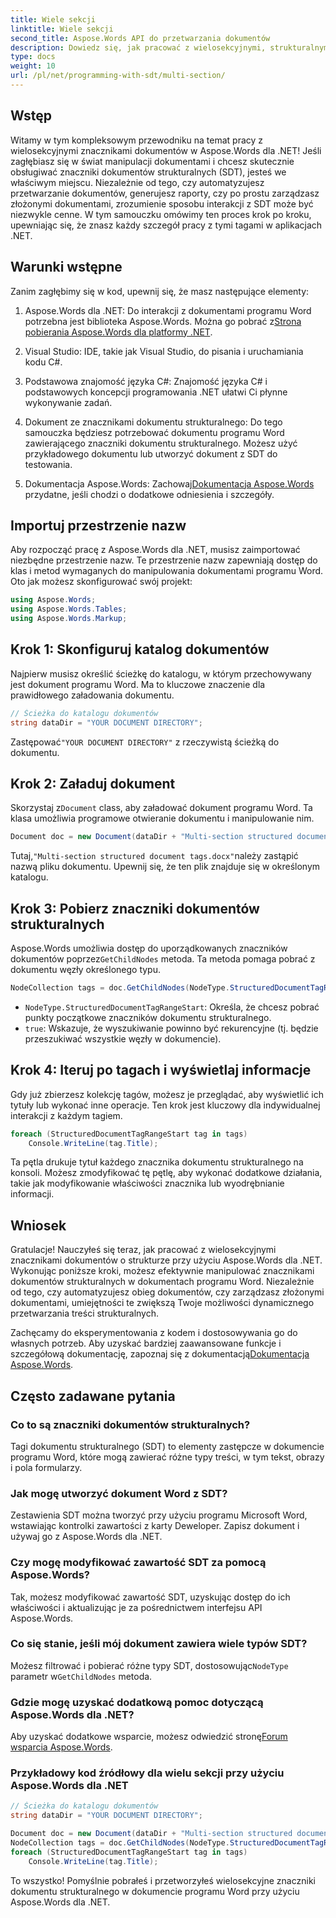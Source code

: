 ```yaml
---
title: Wiele sekcji
linktitle: Wiele sekcji
second_title: Aspose.Words API do przetwarzania dokumentów
description: Dowiedz się, jak pracować z wielosekcyjnymi, strukturalnymi znacznikami dokumentów w Aspose.Words dla .NET, korzystając z tego samouczka krok po kroku. Idealny do dynamicznej manipulacji dokumentami.
type: docs
weight: 10
url: /pl/net/programming-with-sdt/multi-section/
---
```

## Wstęp

Witamy w tym kompleksowym przewodniku na temat pracy z wielosekcyjnymi znacznikami dokumentów w Aspose.Words dla .NET! Jeśli zagłębiasz się w świat manipulacji dokumentami i chcesz skutecznie obsługiwać znaczniki dokumentów strukturalnych (SDT), jesteś we właściwym miejscu. Niezależnie od tego, czy automatyzujesz przetwarzanie dokumentów, generujesz raporty, czy po prostu zarządzasz złożonymi dokumentami, zrozumienie sposobu interakcji z SDT może być niezwykle cenne. W tym samouczku omówimy ten proces krok po kroku, upewniając się, że znasz każdy szczegół pracy z tymi tagami w aplikacjach .NET.

## Warunki wstępne

Zanim zagłębimy się w kod, upewnij się, że masz następujące elementy:

1.  Aspose.Words dla .NET: Do interakcji z dokumentami programu Word potrzebna jest biblioteka Aspose.Words. Można go pobrać z[Strona pobierania Aspose.Words dla platformy .NET](https://releases.aspose.com/words/net/).

2. Visual Studio: IDE, takie jak Visual Studio, do pisania i uruchamiania kodu C#.

3. Podstawowa znajomość języka C#: Znajomość języka C# i podstawowych koncepcji programowania .NET ułatwi Ci płynne wykonywanie zadań.

4. Dokument ze znacznikami dokumentu strukturalnego: Do tego samouczka będziesz potrzebować dokumentu programu Word zawierającego znaczniki dokumentu strukturalnego. Możesz użyć przykładowego dokumentu lub utworzyć dokument z SDT do testowania.

5.  Dokumentacja Aspose.Words: Zachowaj[Dokumentacja Aspose.Words](https://reference.aspose.com/words/net/) przydatne, jeśli chodzi o dodatkowe odniesienia i szczegóły.

## Importuj przestrzenie nazw

Aby rozpocząć pracę z Aspose.Words dla .NET, musisz zaimportować niezbędne przestrzenie nazw. Te przestrzenie nazw zapewniają dostęp do klas i metod wymaganych do manipulowania dokumentami programu Word. Oto jak możesz skonfigurować swój projekt:

```csharp
using Aspose.Words;
using Aspose.Words.Tables;
using Aspose.Words.Markup;
```

## Krok 1: Skonfiguruj katalog dokumentów

Najpierw musisz określić ścieżkę do katalogu, w którym przechowywany jest dokument programu Word. Ma to kluczowe znaczenie dla prawidłowego załadowania dokumentu.

```csharp
// Ścieżka do katalogu dokumentów
string dataDir = "YOUR DOCUMENT DIRECTORY";
```

 Zastępować`"YOUR DOCUMENT DIRECTORY"` z rzeczywistą ścieżką do dokumentu.

## Krok 2: Załaduj dokument

 Skorzystaj z`Document` class, aby załadować dokument programu Word. Ta klasa umożliwia programowe otwieranie dokumentu i manipulowanie nim.

```csharp
Document doc = new Document(dataDir + "Multi-section structured document tags.docx");
```

 Tutaj,`"Multi-section structured document tags.docx"`należy zastąpić nazwą pliku dokumentu. Upewnij się, że ten plik znajduje się w określonym katalogu.

## Krok 3: Pobierz znaczniki dokumentów strukturalnych

 Aspose.Words umożliwia dostęp do uporządkowanych znaczników dokumentów poprzez`GetChildNodes` metoda. Ta metoda pomaga pobrać z dokumentu węzły określonego typu.

```csharp
NodeCollection tags = doc.GetChildNodes(NodeType.StructuredDocumentTagRangeStart, true);
```

- `NodeType.StructuredDocumentTagRangeStart`: Określa, że chcesz pobrać punkty początkowe znaczników dokumentu strukturalnego.
- `true`: Wskazuje, że wyszukiwanie powinno być rekurencyjne (tj. będzie przeszukiwać wszystkie węzły w dokumencie).

## Krok 4: Iteruj po tagach i wyświetlaj informacje

Gdy już zbierzesz kolekcję tagów, możesz je przeglądać, aby wyświetlić ich tytuły lub wykonać inne operacje. Ten krok jest kluczowy dla indywidualnej interakcji z każdym tagiem.

```csharp
foreach (StructuredDocumentTagRangeStart tag in tags)
    Console.WriteLine(tag.Title);
```

Ta pętla drukuje tytuł każdego znacznika dokumentu strukturalnego na konsoli. Możesz zmodyfikować tę pętlę, aby wykonać dodatkowe działania, takie jak modyfikowanie właściwości znacznika lub wyodrębnianie informacji.

## Wniosek

Gratulacje! Nauczyłeś się teraz, jak pracować z wielosekcyjnymi znacznikami dokumentów o strukturze przy użyciu Aspose.Words dla .NET. Wykonując poniższe kroki, możesz efektywnie manipulować znacznikami dokumentów strukturalnych w dokumentach programu Word. Niezależnie od tego, czy automatyzujesz obieg dokumentów, czy zarządzasz złożonymi dokumentami, umiejętności te zwiększą Twoje możliwości dynamicznego przetwarzania treści strukturalnych.

 Zachęcamy do eksperymentowania z kodem i dostosowywania go do własnych potrzeb. Aby uzyskać bardziej zaawansowane funkcje i szczegółową dokumentację, zapoznaj się z dokumentacją[Dokumentacja Aspose.Words](https://reference.aspose.com/words/net/).

## Często zadawane pytania

### Co to są znaczniki dokumentów strukturalnych?
Tagi dokumentu strukturalnego (SDT) to elementy zastępcze w dokumencie programu Word, które mogą zawierać różne typy treści, w tym tekst, obrazy i pola formularzy.

### Jak mogę utworzyć dokument Word z SDT?
Zestawienia SDT można tworzyć przy użyciu programu Microsoft Word, wstawiając kontrolki zawartości z karty Deweloper. Zapisz dokument i używaj go z Aspose.Words dla .NET.

### Czy mogę modyfikować zawartość SDT za pomocą Aspose.Words?
Tak, możesz modyfikować zawartość SDT, uzyskując dostęp do ich właściwości i aktualizując je za pośrednictwem interfejsu API Aspose.Words.

### Co się stanie, jeśli mój dokument zawiera wiele typów SDT?
 Możesz filtrować i pobierać różne typy SDT, dostosowując`NodeType` parametr w`GetChildNodes` metoda.

### Gdzie mogę uzyskać dodatkową pomoc dotyczącą Aspose.Words dla .NET?
 Aby uzyskać dodatkowe wsparcie, możesz odwiedzić stronę[Forum wsparcia Aspose.Words](https://forum.aspose.com/c/words/8).



### Przykładowy kod źródłowy dla wielu sekcji przy użyciu Aspose.Words dla .NET 

```csharp
// Ścieżka do katalogu dokumentów
string dataDir = "YOUR DOCUMENT DIRECTORY";

Document doc = new Document(dataDir + "Multi-section structured document tags.docx");
NodeCollection tags = doc.GetChildNodes(NodeType.StructuredDocumentTagRangeStart, true);
foreach (StructuredDocumentTagRangeStart tag in tags)
	Console.WriteLine(tag.Title);
```

To wszystko! Pomyślnie pobrałeś i przetworzyłeś wielosekcyjne znaczniki dokumentu strukturalnego w dokumencie programu Word przy użyciu Aspose.Words dla .NET.